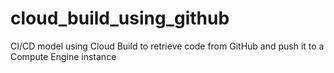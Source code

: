 # cloud_build_using_github
CI/CD model using Cloud Build to retrieve code from GitHub and push it to a Compute Engine instance
